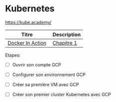 # Kubernetes




https://kube.academy/

| Titre | Description |
|-------|-------------|
| [Docker In Action](https://www.manning.com/books/docker-in-action-second-edition) | [Chapitre 1](https://livebook.manning.com/book/kubernetes-in-action/chapter-1) |


Etapes: 

- [ ]  Ouvrir son compte GCP

- [ ]  Configurer son environnement GCP

- [ ]  Créer sa première VM avec GCP

- [ ]  Créer son premier cluster Kubernetes avec GCP

